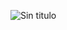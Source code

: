 ![Sin titulo](https://user-images.githubusercontent.com/32286691/61549766-82aeb180-aa16-11e9-80bf-5f7da987f86f.png)
